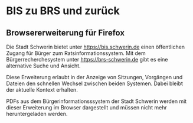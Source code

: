 # BIS zu BRS und zurück
## Browsererweiterung für Firefox

Die Stadt Schwerin bietet unter https://bis.schwerin.de einen öffentlichen Zugang für Bürger zum Ratsinformationssystem. Mit dem Bürgerrecherchesystem unter https://brs-schwerin.de gibt es eine alternative Suche und Ansicht.

Diese Erweiterung erlaubt in der Anzeige von Sitzungen, Vorgängen und Dateien den schnellen Wechsel zwischen beiden Systemen. Dabei bleibt der aktuelle Kontext erhalten.

PDFs aus dem Bürgerinformationsssystem der Stadt Schwerin werden mit dieser Erweiterung im Browser dargestellt und müssen nicht mehr heruntergeladen werden.
